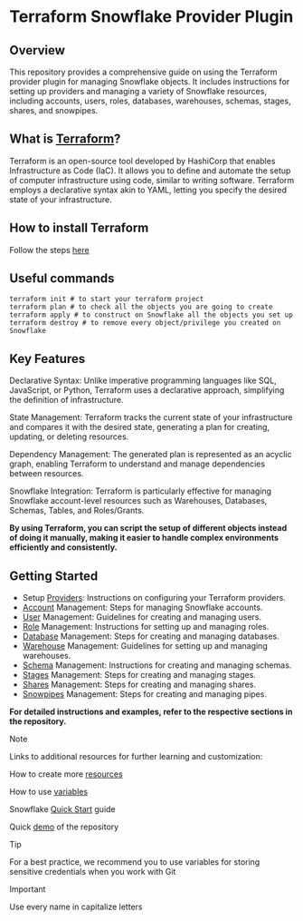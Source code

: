# Terraform Snowflake Provider Plugin

## Overview
This repository provides a comprehensive guide on using the Terraform provider plugin for managing Snowflake objects. It includes instructions for setting up providers and managing a variety of Snowflake resources, including accounts, users, roles, databases, warehouses, schemas, stages, shares, and snowpipes.

## What is [Terraform](https://www.terraform.io/?_fsi=tyzFVo60&_fsi=tyzFVo60)?
Terraform is an open-source tool developed by HashiCorp that enables Infrastructure as Code (IaC). It allows you to define and automate the setup of computer infrastructure using code, similar to writing software. Terraform employs a declarative syntax akin to YAML, letting you specify the desired state of your infrastructure.

## How to install Terraform
Follow the steps [here](https://developer.hashicorp.com/terraform/install?_fsi=wJn8vvGZ&_fsi=wJn8vvGZ)

## Useful commands
```
terraform init # to start your terraform project
terraform plan # to check all the objects you are going to create
terraform apply # to construct on Snowflake all the objects you set up  
terraform destroy # to remove every object/privilege you created on Snowflake
``` 

## Key Features
Declarative Syntax: Unlike imperative programming languages like SQL, JavaScript, or Python, Terraform uses a declarative approach, simplifying the definition of infrastructure.

State Management: Terraform tracks the current state of your infrastructure and compares it with the desired state, generating a plan for creating, updating, or deleting resources.

Dependency Management: The generated plan is represented as an acyclic graph, enabling Terraform to understand and manage dependencies between resources.

Snowflake Integration: Terraform is particularly effective for managing Snowflake account-level resources such as Warehouses, Databases, Schemas, Tables, and Roles/Grants.

**By using Terraform, you can script the setup of different objects instead of doing it manually, making it easier to handle complex environments efficiently and consistently.**

## Getting Started
* Setup [Providers](https://registry.terraform.io/providers/Snowflake-Labs/snowflake/latest/docs): Instructions on configuring your Terraform providers.
* [Account](https://registry.terraform.io/providers/Snowflake-Labs/snowflake/latest/docs/resources/account) Management: Steps for managing Snowflake accounts.
* [User](https://registry.terraform.io/providers/Snowflake-Labs/snowflake/latest/docs/resources/user) Management: Guidelines for creating and managing users.
* [Role](https://registry.terraform.io/providers/Snowflake-Labs/snowflake/latest/docs/resources/role) Management: Instructions for setting up and managing roles.
* [Database](https://registry.terraform.io/providers/Snowflake-Labs/snowflake/latest/docs/resources/database#example-usage) Management: Steps for creating and managing databases.
* [Warehouse](https://registry.terraform.io/providers/Snowflake-Labs/snowflake/latest/docs/resources/warehouse) Management: Guidelines for setting up and managing warehouses.
* [Schema](https://registry.terraform.io/providers/Snowflake-Labs/snowflake/latest/docs/data-sources/schemas) Management: Instructions for creating and managing schemas.
* [Stages](https://registry.terraform.io/providers/Snowflake-Labs/snowflake/latest/docs/resources/stage) Management: Steps for creating and managing stages.
* [Shares](https://registry.terraform.io/providers/Snowflake-Labs/snowflake/latest/docs/data-sources/shares) Management: Steps for creating and managing shares.
* [Snowpipes](https://registry.terraform.io/providers/Snowflake-Labs/snowflake/latest/docs/resources/pipe) Management: Steps for creating and managing pipes.

**For detailed instructions and examples, refer to the respective sections in the repository.**


> [!NOTE]
> Links to additional resources for further learning and customization:
> 
> How to create more [resources](https://registry.terraform.io/providers/Snowflake-Labs/snowflake/latest/docs/resources/account)
> 
> How to use [variables](https://developer.hashicorp.com/terraform/language/values/variables)
>
> Snowflake [Quick Start](https://quickstarts.snowflake.com/guide/terraforming_snowflake/index.html#0) guide
>
> Quick [demo](https://www.loom.com/share/721415e7a9a54877b2dd986079cc3445) of the repository 

> [!TIP]
> For a best practice, we recommend you to use variables for storing sensitive credentials when you work with Git

> [!IMPORTANT]
> Use every name in capitalize letters














